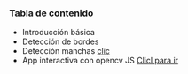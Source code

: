 ### Tabla de contenido
* Introducción básica
* Detección de bordes
* Detección manchas [clic](https://gist.github.com/A4lfr32/1ee03e1d7d68993da6fca2c22bc5a4d4)
* App interactiva con opencv JS [Clicl para ir](https://editcv.web.app/)

